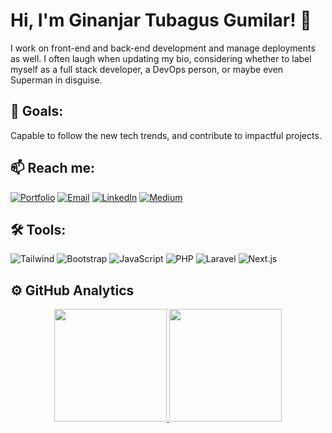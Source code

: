 # Hi, I'm Ginanjar Tubagus Gumilar! 👋

I work on front-end and back-end development and manage deployments as well. I often laugh when updating my bio, considering whether to label myself as a full stack developer, a DevOps person, or maybe even Superman in disguise.

## 🚀 Goals:

Capable to follow the new tech trends, and contribute to impactful projects.

## 📫 Reach me:

[![Portfolio](https://img.icons8.com/fluent/48/000000/domain.png)](https://www.ginanjartg.my.id/)
[![Email](https://img.icons8.com/fluent/48/000000/gmail.png)](mailto:ginanjar0822@gmail.com)
[![LinkedIn](https://img.icons8.com/fluent/48/000000/linkedin.png)](https://linkedin.com/in/ginanjar-tubagus-gumilar-a4638b1b6)
[![Medium](https://img.icons8.com/fluent/48/000000/medium-logo.png)](https://medium.com/@ginanjartg)

## 🛠️ Tools:

![Tailwind](https://img.shields.io/badge/-Tailwind-38B2AC?logo=tailwind-css&logoColor=white)
![Bootstrap](https://img.shields.io/badge/-Bootstrap-563D7C?logo=bootstrap)
![JavaScript](https://img.shields.io/badge/-JavaScript-black?logo=javascript)
![PHP](https://img.shields.io/badge/-PHP-777BB4?logo=php)
![Laravel](https://img.shields.io/badge/-Laravel-FF2D20?logo=laravel)
![Next.js](https://img.shields.io/badge/-Next.js-black?logo=next.js)

## ⚙️ GitHub Analytics

<p align="center">
<a href="https://github.com/ginanjar-tg">
  <img height="180em" src="https://github-readme-stats-eight-theta.vercel.app/api?username=ginanjar-tg&show_icons=true&theme=algolia&include_all_commits=true&count_private=true"/>
  <img height="180em" src="https://github-readme-stats-eight-theta.vercel.app/api/top-langs/?username=ginanjar-tg&layout=compact&langs_count=8&theme=algolia"/>
</a>
</p>
